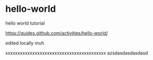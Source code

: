 # hello-world
hello world tutorial

https://guides.github.com/activities/hello-world/

edited locally
muh



xxxxxxxxxxxxxxxxxxxxxxxxxxxxxxxxxxxxxxxxx
azsdasdasdasdasd
